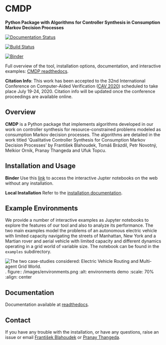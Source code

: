 
# CMDP
**Python Package with Algorithms for Controller Synthesis in Consumption Markov Decision Processes**

[![Documentation Status](https://readthedocs.org/projects/cmdp/badge/?version=latest)](https://cmdp.readthedocs.io/en/latest/?badge=latest)

[![Build Status](https://travis-ci.org/pthangeda/consumption-MDP.svg?branch=master)](https://travis-ci.org/pthangeda/consumption-MDP)

[![Binder](https://mybinder.org/badge_logo.svg)](https://mybinder.org/v2/gh/pthangeda/consumption-MDP/master)

Full overview of the tool, installation options, documentation, and interactive examples:
[CMDP readthedocs](https://cmdp.readthedocs.io/).

**Citation Info**: This work has been accepted to the 32nd International Conference on Computer-Aided Verification ([CAV 2020](http://i-cav.org/2020/)) scheduled to take place
July 19-24, 2020. Citation info will be updated once the conference proceedings are available online. 


## Overview

**CMDP** is a Python package that implements algorithms developed in our work on controller synthesis for 
resource-constrained problems modeled as consumption Markov decision processes. The algorithms are 
detailed in the work titled 'Qualitative Controller Synthesis for Consumption Markov Decision Processes' by 
František Blahoudek, Tomáš Brázdil, Petr Novotný, Melkior Ornik, Pranay Thangeda and Ufuk Topcu.

## Installation and Usage

**Binder**
Use this [link](https://mybinder.org/v2/gh/pthangeda/consumption-MDP/master) to access the interactive Jupter notebooks on the web without any installation.

**Local Installation**
Refer to the [installation documentation](https://cmdp.readthedocs.io/en/latest/install.html).

## Example Environments
We provide a number of interactive examples as Jupyter notebooks to explore the features of our tool and also to analyze its performance. 
The two main examples model the problems of an autonomous electric vehicle with limited capacity navigating the streets of Manhattan, New York and 
a Martian rover and aerial vehicle with limited capacity and different dynamics operating in a grid world of variable size. 
The notebook can be found in the `examples` subdirectory.

![The two case-studies considered: Electric Vehicle Routing and Multi-agent Grid World.](https://github.com/pthangeda/consumption-MDP/tree/master/docs/source/images/environments.png)
. figure:: /images/environments.png
   :alt: environments demo
   :scale: 70%
   :align: center 


## Documentation
Documentation available at [readthedocs](https://cmdp.readthedocs.io/).

## Contact
If you have any trouble with the installation, or have any questions, raise an issue or email [František Blahoudek](fandikb@gmail.com) or [Pranay Thangeda](contact@prny.me).



